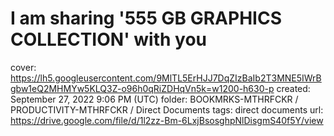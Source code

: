 # I am sharing '555 GB GRAPHICS COLLECTION' with you

cover: https://lh5.googleusercontent.com/9MlTL5ErHJJ7DqZIzBaIb2T3MNE5IWrBgbw1eQ2MHMYw5KLQ3Z-o96h0qRiZDHqVn5k=w1200-h630-p
created: September 27, 2022 9:06 PM (UTC)
folder: BOOKMRKS-MTHRFCKR / PRODUCTIVITY-MTHRFCKR / Direct Documents
tags: direct documents
url: https://drive.google.com/file/d/1l2zz-Bm-6LxjBsosghpNlDisgmS40f5Y/view